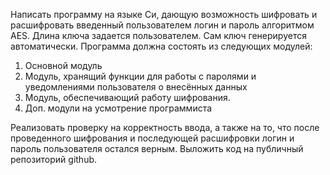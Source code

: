Написать программу на языке Си, дающую возможность шифровать и расшифровать введенный пользователем логин и пароль алгоритмом AES. Длина ключа задается пользователем. Сам ключ генерируется автоматически.
Программа должна состоять из следующих модулей:
1) Основной модуль
2) Модуль, хранящий функции для работы с паролями и уведомлениями пользователя о внесённых данных
3) Модуль, обеспечивающий работу шифрования.
4) Доп. модули на усмотрение программиста

Реализовать проверку на корректность ввода, а также на то, что после проведенного шифрования и последующей расшифровки логин и пароль пользователя остался верным. Выложить код на публичный репозиторий github.
